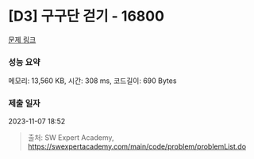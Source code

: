 # [D3] 구구단 걷기 - 16800 

[문제 링크](https://swexpertacademy.com/main/code/problem/problemDetail.do?contestProbId=AYaf9W8afyMDFAQ9) 

### 성능 요약

메모리: 13,560 KB, 시간: 308 ms, 코드길이: 690 Bytes

### 제출 일자

2023-11-07 18:52



> 출처: SW Expert Academy, https://swexpertacademy.com/main/code/problem/problemList.do